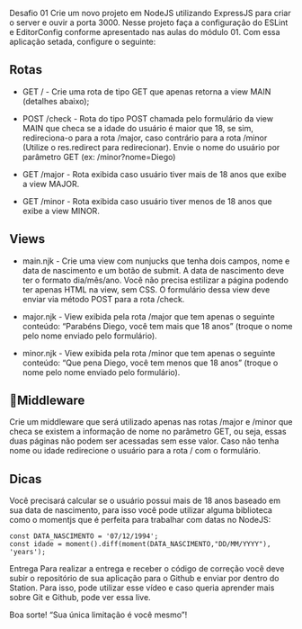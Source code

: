 Desafio 01
Crie um novo projeto em ​NodeJS utilizando ​ExpressJS para criar o server e ouvir a porta
3000​. Nesse projeto faça a configuração do ​ESLint e ​EditorConfig conforme apresentado
nas aulas do módulo 01.
Com essa aplicação setada, configure o seguinte:

Rotas
-

- GET / - Crie uma rota de tipo GET que apenas retorna a view ​MAIN ​(detalhes
abaixo);

- POST /check - Rota do tipo POST chamada pelo formulário da view ​MAIN que
checa se a idade do usuário é maior que 18, se sim, redireciona-o para a rota
/major​, caso contrário para a rota /minor (Utilize o ​res.redirect para redirecionar).
Envie o nome do usuário por parâmetro GET (ex: /minor?nome=Diego)

- GET /major - Rota exibida caso usuário tiver mais de 18 anos que exibe a view
MAJOR​.

- GET /minor - Rota exibida caso usuário tiver menos de 18 anos que exibe a view
MINOR​.

Views
-

- main.njk - Crie uma view com nunjucks que tenha dois campos, ​nome e ​data de
nascimento ​e um ​botão de submit​. A data de nascimento deve ter o formato
dia/mês/ano. Você não precisa estilizar a página podendo ter apenas HTML na view,
sem CSS​. O formulário dessa view deve enviar via método POST para a rota /check.


- major.njk - ​View exibida pela rota /major que tem apenas o seguinte conteúdo:
“Parabéns Diego, você tem mais que 18 anos” (troque o nome pelo nome enviado
pelo formulário).


- minor.njk - ​View exibida pela rota /minor que tem apenas o seguinte conteúdo: “Que
pena Diego, você tem menos que 18 anos” (troque o nome pelo nome enviado pelo
formulário).

Middleware
-

Crie um middleware que será utilizado apenas nas rotas /major e /minor que checa
se existem a informação de nome no parâmetro GET, ou seja, essas duas páginas
não podem ser acessadas sem esse valor. Caso não tenha nome ou idade
redirecione o usuário para a rota / com o formulário.

Dicas
-

Você precisará calcular se o usuário possui mais de 18 anos baseado em sua data
de nascimento, para isso você pode utilizar alguma biblioteca como o ​momentjs que
é perfeita para trabalhar com datas no NodeJS:

```
const DATA_NASCIMENTO = '07/12/1994';
const idade = moment().diff(moment(DATA_NASCIMENTO,"DD/MM/YYYY"), 'years');
```

Entrega
Para realizar a entrega e receber o código de correção você deve subir o repositório de sua
aplicação para o Github e enviar por dentro do Station. Para isso, pode utilizar ​esse vídeo​ e
caso queria aprender mais sobre Git e Github, pode ver ​essa live​.

Boa sorte!
“Sua única limitação é você mesmo”!

